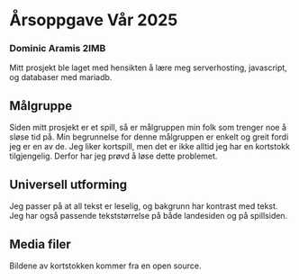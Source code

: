 # Årsoppgave Vår 2025
### Dominic Aramis 2IMB

Mitt prosjekt ble laget med hensikten å lære meg serverhosting, javascript, og databaser med mariadb.

## Målgruppe
Siden mitt prosjekt er et spill, så er målgruppen min folk som trenger noe å sløse tid på. Min begrunnelse for denne målgruppen er enkelt og greit fordi jeg er en av de. Jeg liker kortspill, men det er ikke alltid jeg har en kortstokk tilgjengelig. Derfor har jeg prøvd å løse dette problemet.

## Universell utforming
Jeg passer på at all tekst er leselig, og bakgrunn har kontrast med tekst. Jeg har også passende tekststørrelse på både landesiden og på spillsiden.

## Media filer
Bildene av kortstokken kommer fra en open source.
